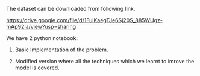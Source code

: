 The dataset can be downloaded from following link.

https://drive.google.com/file/d/1FulKaegTJe6Sj20S_885WUgz-mAp92Ia/view?usp=sharing


We have 2 python notebook:
1) Basic Implementation of the problem.

2) Modified version where all the techniques which we learnt to imrove the model is covered.
